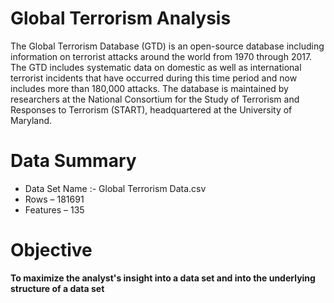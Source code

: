 # Global Terrorism Analysis

The Global Terrorism Database (GTD) is an open-source database including information on terrorist attacks around the world from 1970 through 2017. The GTD includes systematic data on domestic as well as international terrorist incidents that have occurred during this time period and now includes more than 180,000 attacks. The database is maintained by researchers at the National Consortium for the Study of Terrorism and Responses to Terrorism (START), headquartered at the University of Maryland.


# Data Summary
* Data Set Name :- Global Terrorism Data.csv
* Rows – 181691
* Features – 135

# Objective 

 **To maximize the analyst's insight into a data set and into the underlying structure of a data set**
